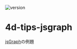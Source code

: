 ![version](https://img.shields.io/badge/version-20%2B-E23089)

# 4d-tips-jsgraph
[jsGraph](https://github.com/NPellet/jsGraph)の例題
